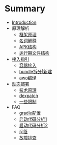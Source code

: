 # Summary

* [Introduction](README.md)
* 原理解析
    * [框架原理](principle-intro/Runtime_principle.md)
    * [名词解释](principle-intro/Project_architectured.md)
    * [APK结构](principle-intro/Apk_architecture.md)
    * [运行期文件结构](principle-intro/File_architecture_runtime.md)
* [接入指引](guide-for-use/README.md)
    * [容器接入](guide-for-use/guide_for_build.md)
    * [bundle拆分|新建](guide-for-use/guide_for_bundle.md)
    * [awo编译](guide-for-use/guide_for_compile.md)
* [动态部署](update/README.md)
    * [技术原理](update/principle.md)
    * [dexpatch](update/dexpatch.md)
    * [一些限制](update/guide.md)
* FAQ
	 * [gradle配置](atlas_gradle_apk/atlas_atlas_gradle_apk.md)
	 * [启动代码分析1](atlas_start/atlas_start_1.md)
	 * [启动代码分析2](atlas_start/atlas_start_2.md)
	 * [问答](faq/question.md)
    * [故障排查](faq/help.md)

